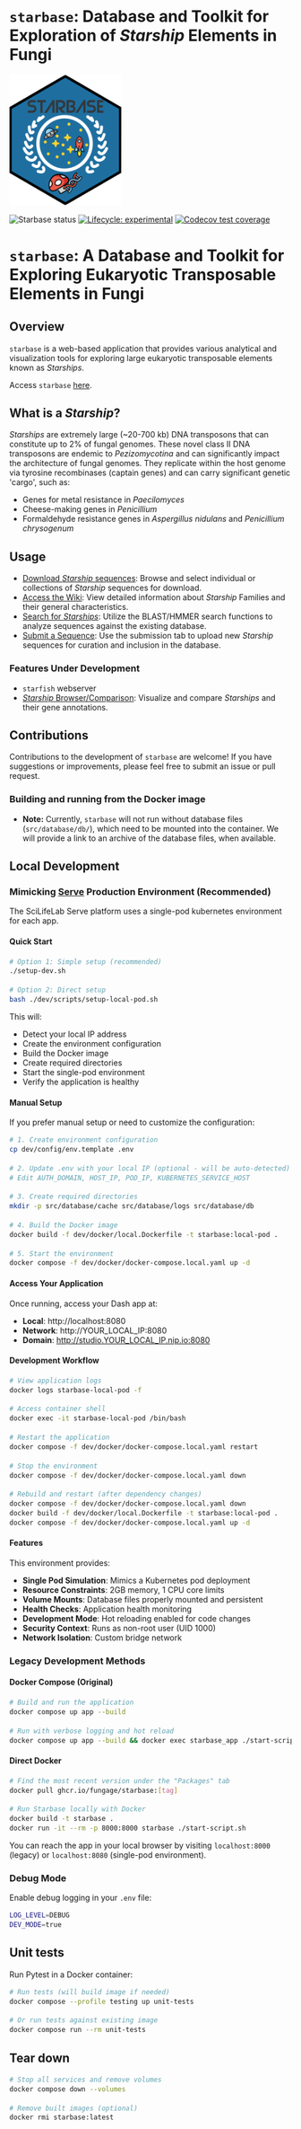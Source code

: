 # `starbase`: Database and Toolkit for Exploration of _Starship_ Elements in Fungi

<img src=assets/logos/favicon.png width=200>

<!-- badges: start -->

![Starbase status](https://img.shields.io/website?url=https%3A%2F%2Fstarbase.serve.scilifelab.se%2Fapp%2Fstarbase)
[![Lifecycle: experimental](https://img.shields.io/badge/lifecycle-experimental-orange.svg)](https://lifecycle.r-lib.org/articles/stages.html#experimental)
[![Codecov test coverage](https://codecov.io/gh/FungAGE/starbase/branch/main/graph/badge.svg)](https://app.codecov.io/gh/FungAGE/starbase?branch=main)

<!-- badges: end -->

# `starbase`: A Database and Toolkit for Exploring Eukaryotic Transposable Elements in Fungi

## Overview

`starbase` is a web-based application that provides various analytical and visualization tools for exploring large eukaryotic transposable elements known as _Starships_.

Access `starbase` [here](https://starbase.serve.scilifelab.se/).

## What is a _Starship_?

_Starships_ are extremely large (~20-700 kb) DNA transposons that can constitute up to 2% of fungal genomes. These novel class II DNA transposons are endemic to _Pezizomycotina_ and can significantly impact the architecture of fungal genomes. They replicate within the host genome via tyrosine recombinases (captain genes) and can carry significant genetic 'cargo', such as:

- Genes for metal resistance in _Paecilomyces_
- Cheese-making genes in _Penicillium_
- Formaldehyde resistance genes in _Aspergillus nidulans_ and _Penicillium chrysogenum_

## Usage

- [Download _Starship_ sequences](https://starbase.serve.scilifelab.se/download): Browse and select individual or collections of _Starship_ sequences for download.
- [Access the Wiki](https://starbase.serve.scilifelab.se/wiki): View detailed information about _Starship_ Families and their general characteristics.
- [Search for _Starships_](https://starbase.serve.scilifelab.se/blast): Utilize the BLAST/HMMER search functions to analyze sequences against the existing database.
- [Submit a Sequence](https://starbase.serve.scilifelab.se/submit): Use the submission tab to upload new _Starship_ sequences for curation and inclusion in the database.

### Features Under Development

- `starfish` webserver
- [_Starship_ Browser/Comparison](https://starbase.serve.scilifelab.se/pgv): Visualize and compare _Starships_ and their gene annotations.

## Contributions

Contributions to the development of `starbase` are welcome! If you have suggestions or improvements, please feel free to submit an issue or pull request.

### Building and running from the Docker image

- **Note:** Currently, `starbase` will not run without database files (`src/database/db/`), which need to be mounted into the container. We will provide a link to an archive of the database files, when available.

## Local Development

### Mimicking [Serve](https://github.com/ScilifelabDataCentre/serve?tab=readme-ov-file#deploy-serve-for-local-development-with-docker-compose) Production Environment (Recommended)
The SciLifeLab Serve platform uses a single-pod kubernetes environment for each app.

#### Quick Start

```bash
# Option 1: Simple setup (recommended)
./setup-dev.sh

# Option 2: Direct setup
bash ./dev/scripts/setup-local-pod.sh
```

This will:
- Detect your local IP address
- Create the environment configuration
- Build the Docker image
- Create required directories
- Start the single-pod environment
- Verify the application is healthy

#### Manual Setup

If you prefer manual setup or need to customize the configuration:

```bash
# 1. Create environment configuration
cp dev/config/env.template .env

# 2. Update .env with your local IP (optional - will be auto-detected)
# Edit AUTH_DOMAIN, HOST_IP, POD_IP, KUBERNETES_SERVICE_HOST

# 3. Create required directories
mkdir -p src/database/cache src/database/logs src/database/db

# 4. Build the Docker image
docker build -f dev/docker/local.Dockerfile -t starbase:local-pod .

# 5. Start the environment
docker compose -f dev/docker/docker-compose.local.yaml up -d
```

#### Access Your Application

Once running, access your Dash app at:
- **Local**: http://localhost:8080
- **Network**: http://YOUR_LOCAL_IP:8080
- **Domain**: http://studio.YOUR_LOCAL_IP.nip.io:8080

#### Development Workflow

```bash
# View application logs
docker logs starbase-local-pod -f

# Access container shell
docker exec -it starbase-local-pod /bin/bash

# Restart the application
docker compose -f dev/docker/docker-compose.local.yaml restart

# Stop the environment
docker compose -f dev/docker/docker-compose.local.yaml down

# Rebuild and restart (after dependency changes)
docker compose -f dev/docker/docker-compose.local.yaml down
docker build -f dev/docker/local.Dockerfile -t starbase:local-pod .
docker compose -f dev/docker/docker-compose.local.yaml up -d
```

#### Features

This environment provides:
- **Single Pod Simulation**: Mimics a Kubernetes pod deployment
- **Resource Constraints**: 2GB memory, 1 CPU core limits
- **Volume Mounts**: Database files properly mounted and persistent
- **Health Checks**: Application health monitoring
- **Development Mode**: Hot reloading enabled for code changes
- **Security Context**: Runs as non-root user (UID 1000)
- **Network Isolation**: Custom bridge network

### Legacy Development Methods

#### Docker Compose (Original)

```bash
# Build and run the application
docker compose up app --build

# Run with verbose logging and hot reload
docker compose up app --build && docker exec starbase_app ./start-script.sh --dev
```

#### Direct Docker

```bash
# Find the most recent version under the "Packages" tab
docker pull ghcr.io/fungage/starbase:[tag]

# Run Starbase locally with Docker
docker build -t starbase .
docker run -it --rm -p 8000:8000 starbase ./start-script.sh
```

You can reach the app in your local browser by visiting `localhost:8000` (legacy) or `localhost:8080` (single-pod environment).

### Debug Mode

Enable debug logging in your `.env` file:
```bash
LOG_LEVEL=DEBUG
DEV_MODE=true
```

## Unit tests

Run Pytest in a Docker container:

```bash
# Run tests (will build image if needed)
docker compose --profile testing up unit-tests

# Or run tests against existing image
docker compose run --rm unit-tests
```

## Tear down

```bash
# Stop all services and remove volumes
docker compose down --volumes

# Remove built images (optional)
docker rmi starbase:latest
```